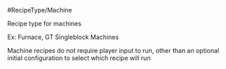 #RecipeType/Machine

Recipe type for machines

Ex: Furnace, GT Singleblock Machines

Machine recipes do not require player input to run, other than an optional initial configuration to select which recipe will run